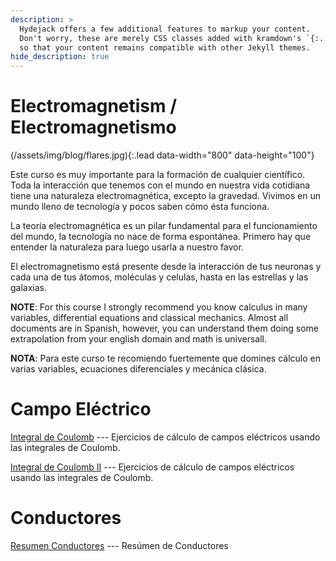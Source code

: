 ```yaml
---
description: >
  Hydejack offers a few additional features to markup your content.
  Don't worry, these are merely CSS classes added with kramdown's `{:...}` syntax,
  so that your content remains compatible with other Jekyll themes.
hide_description: true
---
```


# Electromagnetism / Electromagnetismo

(/assets/img/blog/flares.jpg){:.lead data-width="800" data-height="100"}



Este curso es muy importante para la formación de cualquier científico. Toda la interacción que tenemos con el mundo en nuestra vida cotidiana tiene una naturaleza electromagnética, excepto la gravedad. Vivimos en un mundo lleno de tecnología y pocos saben cómo ésta funciona. 

La teoría electromagnética es un pilar fundamental para el funcionamiento del mundo, la tecnología no nace de forma espontánea. Primero hay que entender la naturaleza para luego usarla a nuestro favor.

El electromagnetismo está presente desde la interacción de  tus neuronas y cada una de tus átomos, moléculas y celulas, hasta en  las estrellas y las galaxias.

**NOTE**: For this course I strongly recommend you know calculus in many variables, differential equations and classical mechanics. Almost all documents are in Spanish, however,  you can understand them doing some extrapolation from your english domain and math is universall.

**NOTA**: Para este curso te recomiendo fuertemente que domines cálculo en varias variables, ecuaciones diferenciales y mecánica clásica.


# Campo Eléctrico

[Integral de Coulomb](https://drive.google.com/file/d/1GmAe1T22fhpqSTj7wvUJ4z1xTXDTTE-G/view?usp=sharing) --- Ejercicios de cálculo de campos eléctricos usando las integrales de Coulomb. 


[Integral de Coulomb II](https://drive.google.com/file/d/1haepUHjz8HykGV6yeCnlq4WimNsVom1N/view?usp=sharing)  ---  Ejercicios de cálculo de campos eléctricos usando las integrales de Coulomb. 

# Conductores

[Resumen Conductores](https://drive.google.com/file/d/1DuYSy9pLAqzWt6TZRZRVi_GWwJhhno8t/view?usp=sharing) --- Resúmen de Conductores

